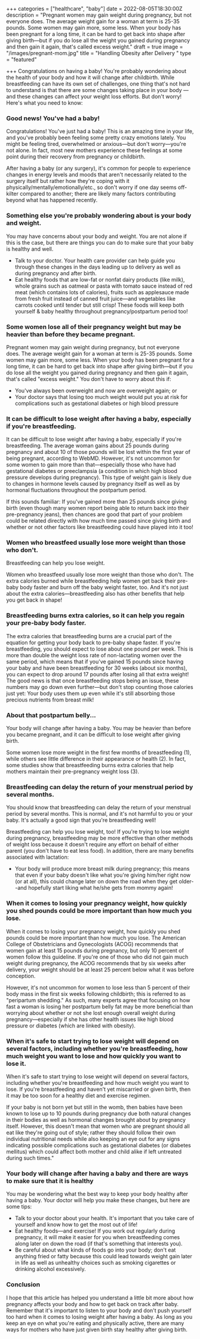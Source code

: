+++
categories = ["healthcare", "baby"]
date = 2022-08-05T18:30:00Z
description = "Pregnant women may gain weight during pregnancy, but not everyone does. The average weight gain for a woman at term is 25-35 pounds. Some women may gain more, some less. When your body has been pregnant for a long time, it can be hard to get back into shape after giving birth—but if you do lose all the weight you gained during pregnancy and then gain it again, that's called excess weight."
draft = true
image = "/images/pregnant-mom.jpg"
title = "Handling Obesity after Delivery "
type = "featured"

+++
Congratulations on having a baby! You're probably wondering about the health of your body and how it will change after childbirth. While breastfeeding can have its own set of challenges, one thing that's not hard to understand is that there are some changes taking place in your body — and these changes can affect your weight loss efforts. But don't worry! Here's what you need to know:

### Good news! You've had a baby!

Congratulations! You've just had a baby! This is an amazing time in your life, and you've probably been feeling some pretty crazy emotions lately. You might be feeling tired, overwhelmed or anxious—but don't worry—you're not alone. In fact, most new mothers experience these feelings at some point during their recovery from pregnancy or childbirth.

After having a baby (or any surgery), it's common for people to experience changes in energy levels and moods that aren't necessarily related to the surgery itself but rather how they're coping with it physically/mentally/emotionally/etc., so don't worry if one day seems off-kilter compared to another; there are likely many factors contributing beyond what has happened recently.

### Something else you're probably wondering about is your body and weight.

You may have concerns about your body and weight. You are not alone if this is the case, but there are things you can do to make sure that your baby is healthy and well.

* Talk to your doctor. Your health care provider can help guide you through these changes in the days leading up to delivery as well as during pregnancy and after birth.
* Eat healthy foods that are low-fat or nonfat dairy products (like milk), whole grains such as oatmeal or pasta with tomato sauce instead of red meat (which contains lots of calories), fruits such as applesauce made from fresh fruit instead of canned fruit juice—and vegetables like carrots cooked until tender but still crisp! These foods will keep both yourself & baby healthy throughout pregnancy/postpartum period too!

### Some women lose all of their pregnancy weight but may be heavier than before they became pregnant.

Pregnant women may gain weight during pregnancy, but not everyone does. The average weight gain for a woman at term is 25-35 pounds. Some women may gain more, some less. When your body has been pregnant for a long time, it can be hard to get back into shape after giving birth—but if you do lose all the weight you gained during pregnancy and then gain it again, that's called "excess weight." You don't have to worry about this if:

* You've always been overweight and now are overweight again; or
* Your doctor says that losing too much weight would put you at risk for complications such as gestational diabetes or high blood pressure

### It can be difficult to lose weight after having a baby, especially if you're breastfeeding.

It can be difficult to lose weight after having a baby, especially if you're breastfeeding. The average woman gains about 25 pounds during pregnancy and about 10 of those pounds will be lost within the first year of being pregnant, according to WebMD. However, it's not uncommon for some women to gain more than that—especially those who have had gestational diabetes or preeclampsia (a condition in which high blood pressure develops during pregnancy). This type of weight gain is likely due to changes in hormone levels caused by pregnancy itself as well as by hormonal fluctuations throughout the postpartum period.

If this sounds familiar: If you've gained more than 25 pounds since giving birth (even though many women report being able to return back into their pre-pregnancy jeans), then chances are good that part of your problem could be related directly with how much time passed since giving birth and whether or not other factors like breastfeeding could have played into it too!

### Women who breastfeed usually lose more weight than those who don't.

Breastfeeding can help you lose weight.

Women who breastfeed usually lose more weight than those who don't. The extra calories burned while breastfeeding help women get back their pre-baby body faster and burn off the baby weight faster, too. And it's not just about the extra calories—breastfeeding also has other benefits that help you get back in shape!

### Breastfeeding burns extra calories, so it can help you regain your pre-baby body faster.

The extra calories that breastfeeding burns are a crucial part of the equation for getting your body back to pre-baby shape faster. If you're breastfeeding, you should expect to lose about one pound per week. This is more than double the weight loss rate of non-lactating women over the same period, which means that if you've gained 15 pounds since having your baby and have been breastfeeding for 30 weeks (about six months), you can expect to drop around 17 pounds after losing all that extra weight! The good news is that once breastfeeding stops being an issue, these numbers may go down even further—but don't stop counting those calories just yet: Your body uses them up even while it's still absorbing those precious nutrients from breast milk!

### About that postpartum belly...

Your body will change after having a baby. You may be heavier than before you became pregnant, and it can be difficult to lose weight after giving birth.

Some women lose more weight in the first few months of breastfeeding (1), while others see little difference in their appearance or health (2). In fact, some studies show that breastfeeding burns extra calories that help mothers maintain their pre-pregnancy weight loss (3).

### Breastfeeding can delay the return of your menstrual period by several months.

You should know that breastfeeding can delay the return of your menstrual period by several months. This is normal, and it's not harmful to you or your baby. It's actually a good sign that you're breastfeeding well!

Breastfeeding can help you lose weight, too! If you're trying to lose weight during pregnancy, breastfeeding may be more effective than other methods of weight loss because it doesn't require any effort on behalf of either parent (you don't have to eat less food). In addition, there are many benefits associated with lactation:

* Your body will produce more breast milk during pregnancy; this means that even if your baby doesn't like what you're giving him/her right now (or at all), this could change later on down the road when they get older--and hopefully start liking what he/she gets from mommy again!

### When it comes to losing your pregnancy weight, how quickly you shed pounds could be more important than how much you lose.

When it comes to losing your pregnancy weight, how quickly you shed pounds could be more important than how much you lose. The American College of Obstetricians and Gynecologists (ACOG) recommends that women gain at least 15 pounds during pregnancy, but only 10 percent of women follow this guideline. If you're one of those who did not gain much weight during pregnancy, the ACOG recommends that by six weeks after delivery, your weight should be at least 25 percent below what it was before conception.

However, it's not uncommon for women to lose less than 5 percent of their body mass in the first six weeks following childbirth; this is referred to as "peripartum shedding." As such, many experts agree that focusing on how fast a woman is losing her postpartum belly fat may be more beneficial than worrying about whether or not she lost enough overall weight during pregnancy—especially if she has other health issues like high blood pressure or diabetes (which are linked with obesity).

### When it's safe to start trying to lose weight will depend on several factors, including whether you're breastfeeding, how much weight you want to lose and how quickly you want to lose it.

When it's safe to start trying to lose weight will depend on several factors, including whether you're breastfeeding and how much weight you want to lose. If you're breastfeeding and haven't yet miscarried or given birth, then it may be too soon for a healthy diet and exercise regimen.

If your baby is not born yet but still in the womb, then babies have been known to lose up to 10 pounds during pregnancy due both natural changes in their bodies as well as hormonal changes brought about by pregnancy itself. However, this doesn't mean that women who are pregnant should all eat like they're going out of style; rather they should follow their own individual nutritional needs while also keeping an eye out for any signs indicating possible complications such as gestational diabetes (or diabetes mellitus) which could affect both mother and child alike if left untreated during such times."

### Your body will change after having a baby and there are ways to make sure that it is healthy

You may be wondering what the best way to keep your body healthy after having a baby. Your doctor will help you make these changes, but here are some tips:

* Talk to your doctor about your health. It's important that you take care of yourself and know how to get the most out of life!
* Eat healthy foods—and exercise! If you work out regularly during pregnancy, it will make it easier for you when breastfeeding comes along later on down the road (if that's something that interests you).
* Be careful about what kinds of foods go into your body; don't eat anything fried or fatty because this could lead towards weight gain later in life as well as unhealthy choices such as smoking cigarettes or drinking alcohol excessively.

### Conclusion

I hope that this article has helped you understand a little bit more about how pregnancy affects your body and how to get back on track after baby. Remember that it's important to listen to your body and don't push yourself too hard when it comes to losing weight after having a baby. As long as you keep an eye on what you're eating and physically active, there are many ways for mothers who have just given birth stay healthy after giving birth.